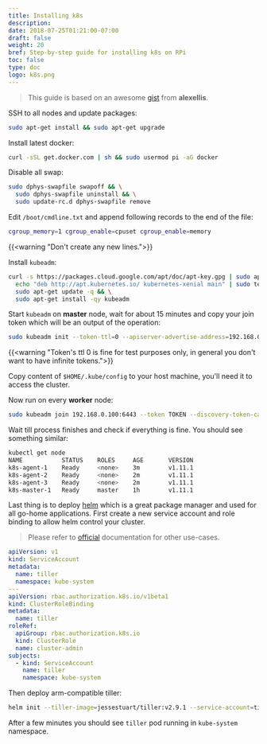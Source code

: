 ```yaml
---
title: Installing k8s
description:
date: 2018-07-25T01:21:00-07:00
draft: false
weight: 20
bref: Step-by-step guide for installing k8s on RPi
toc: false
type: doc
logo: k8s.png
---
```


> This guide is based on an awesome [gist](https://gist.github.com/alexellis/fdbc90de7691a1b9edb545c17da2d975) from **alexellis**.

SSH to all nodes and update packages:

```bash
sudo apt-get install && sudo apt-get upgrade
```

Install latest docker: 
```bash
curl -sSL get.docker.com | sh && sudo usermod pi -aG docker
```

Disable all swap: 

```bash
sudo dphys-swapfile swapoff && \
  sudo dphys-swapfile uninstall && \
  sudo update-rc.d dphys-swapfile remove
```

Edit `/boot/cmdline.txt` and append following records to the end of the file:

```bash
cgroup_memory=1 cgroup_enable=cpuset cgroup_enable=memory
```

{{<warning "Don't create any new lines.">}}

Install `kubeadm`:

```bash
curl -s https://packages.cloud.google.com/apt/doc/apt-key.gpg | sudo apt-key add - && \
  echo "deb http://apt.kubernetes.io/ kubernetes-xenial main" | sudo tee /etc/apt/sources.list.d/kubernetes.list && \
  sudo apt-get update -q && \
  sudo apt-get install -qy kubeadm
```

Start `kubeadm` on **master** node, wait for about 15 minutes and copy your join token which will be an output of the operation:

```bash
sudo kubeadm init --token-ttl=0 --apiserver-advertise-address=192.168.0.100 --pod-network-cidr=10.244.0.0/16
```

{{<warning "Token's ttl 0 is fine for test purposes only, in general you don't want to have infinite tokens.">}}

Copy content of `$HOME/.kube/config` to your host machine, you'll need it to access the cluster. 

Now run on every **worker** node: 

```bash
sudo kubeadm join 192.168.0.100:6443 --token TOKEN --discovery-token-ca-cert-hash sha256:HASH
```

Wait till process finishes and check if everything is fine. You should see something similar: 

```bash
kubectl get node
NAME           STATUS    ROLES     AGE       VERSION
k8s-agent-1    Ready     <none>    3m        v1.11.1
k8s-agent-2    Ready     <none>    2m        v1.11.1
k8s-agent-3    Ready     <none>    2m        v1.11.1
k8s-master-1   Ready     master    1h        v1.11.1
```

Last thing is to deploy [helm](https://helm.sh) which is a great package manager and used for all go-home applications.
First create a new service account and role binding to allow helm control your cluster. 

> Please refer to [official](https://github.com/helm/helm/blob/master/docs/rbac.md) documentation for other use-cases.

```yaml
apiVersion: v1
kind: ServiceAccount
metadata:
  name: tiller
  namespace: kube-system
---
apiVersion: rbac.authorization.k8s.io/v1beta1
kind: ClusterRoleBinding
metadata:
  name: tiller
roleRef:
  apiGroup: rbac.authorization.k8s.io
  kind: ClusterRole
  name: cluster-admin
subjects:
  - kind: ServiceAccount
    name: tiller
    namespace: kube-system
```

Then deploy arm-compatible tiller:
 
```bash
helm init --tiller-image=jessestuart/tiller:v2.9.1 --service-account=tiller
```

After a few minutes you should see `tiller` pod running in `kube-system` namespace.